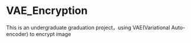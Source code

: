 # VAE_Encryption
This is an undergraduate graduation project，using VAE(Variational Auto-encoder) to encrypt image
